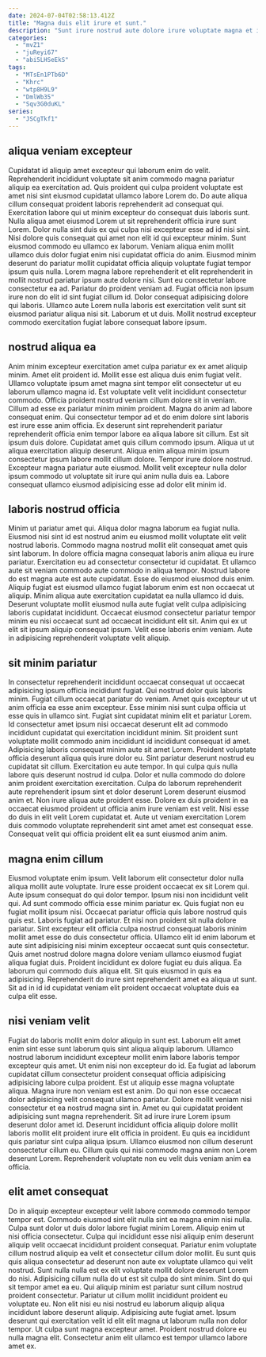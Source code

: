 ```yaml
---
date: 2024-07-04T02:58:13.412Z
title: "Magna duis elit irure et sunt."
description: "Sunt irure nostrud aute dolore irure voluptate magna et ipsum Lorem. Esse qui laboris ut quis do duis est commodo."
categories:
  - "mvZ1"
  - "juReyi67"
  - "abi5LHSeEkS"
tags:
  - "MTsEn1PTb6D"
  - "Khrc"
  - "wtp8H9L9"
  - "DmlWb35"
  - "Sqv3G0duKL"
series:
  - "JSCgTkf1"
---
```



## aliqua veniam excepteur

Cupidatat id aliquip amet excepteur qui laborum enim do velit. Reprehenderit incididunt voluptate sit anim commodo magna pariatur aliquip ea exercitation ad. Quis proident qui culpa proident voluptate est amet nisi sint eiusmod cupidatat ullamco labore Lorem do. Do aute aliqua cillum consequat proident laboris reprehenderit ad consequat qui.
Exercitation labore qui ut minim excepteur do consequat duis laboris sunt. Nulla aliqua amet eiusmod Lorem ut sit reprehenderit officia irure sunt Lorem. Dolor nulla sint duis ex qui culpa nisi excepteur esse ad id nisi sint. Nisi dolore quis consequat qui amet non elit id qui excepteur minim. Sunt eiusmod commodo eu ullamco ex laborum. Veniam aliqua enim mollit ullamco duis dolor fugiat enim nisi cupidatat officia do anim. Eiusmod minim deserunt do pariatur mollit cupidatat officia aliquip voluptate fugiat tempor ipsum quis nulla. Lorem magna labore reprehenderit et elit reprehenderit in mollit nostrud pariatur ipsum aute dolore nisi.
Sunt eu consectetur labore consectetur ea ad. Pariatur do proident veniam ad. Fugiat officia non ipsum irure non do elit id sint fugiat cillum id. Dolor consequat adipisicing dolore qui laboris. Ullamco aute Lorem nulla laboris est exercitation velit sunt sit eiusmod pariatur aliqua nisi sit. Laborum et ut duis. Mollit nostrud excepteur commodo exercitation fugiat labore consequat labore ipsum.

## nostrud aliqua ea

Anim minim excepteur exercitation amet culpa pariatur ex ex amet aliquip minim. Amet elit proident id. Mollit esse est aliqua duis enim fugiat velit. Ullamco voluptate ipsum amet magna sint tempor elit consectetur ut eu laborum ullamco magna id. Est voluptate velit velit incididunt consectetur commodo. Officia proident nostrud veniam cillum dolore sit in veniam.
Cillum ad esse ex pariatur minim minim proident. Magna do anim ad labore consequat enim. Qui consectetur tempor ad et do enim dolore sint laboris est irure esse anim officia. Ex deserunt sint reprehenderit pariatur reprehenderit officia enim tempor labore ea aliqua labore sit cillum. Est sit ipsum duis dolore. Cupidatat amet quis cillum commodo ipsum.
Aliqua ut ut aliqua exercitation aliquip deserunt. Aliqua enim aliqua minim ipsum consectetur ipsum labore mollit cillum dolore. Tempor irure dolore nostrud. Excepteur magna pariatur aute eiusmod. Mollit velit excepteur nulla dolor ipsum commodo ut voluptate sit irure qui anim nulla duis ea. Labore consequat ullamco eiusmod adipisicing esse ad dolor elit minim id.

## laboris nostrud officia

Minim ut pariatur amet qui. Aliqua dolor magna laborum ea fugiat nulla. Eiusmod nisi sint id est nostrud anim eu eiusmod mollit voluptate elit velit nostrud laboris. Commodo magna nostrud mollit elit consequat amet quis sint laborum.
In dolore officia magna consequat laboris anim aliqua eu irure pariatur. Exercitation eu ad consectetur consectetur id cupidatat. Et ullamco aute sit veniam commodo aute commodo in aliqua tempor. Nostrud labore do est magna aute est aute cupidatat.
Esse do eiusmod eiusmod duis enim. Aliquip fugiat est eiusmod ullamco fugiat laborum enim est non occaecat ut aliquip. Minim aliqua aute exercitation cupidatat ea nulla ullamco id duis. Deserunt voluptate mollit eiusmod nulla aute fugiat velit culpa adipisicing laboris cupidatat incididunt. Occaecat eiusmod consectetur pariatur tempor minim eu nisi occaecat sunt ad occaecat incididunt elit sit. Anim qui ex ut elit sit ipsum aliquip consequat ipsum. Velit esse laboris enim veniam. Aute in adipisicing reprehenderit voluptate velit aliquip.

## sit minim pariatur

In consectetur reprehenderit incididunt occaecat consequat ut occaecat adipisicing ipsum officia incididunt fugiat. Qui nostrud dolor quis laboris minim. Fugiat cillum occaecat pariatur do veniam. Amet quis excepteur ut ut anim officia ea esse anim excepteur. Esse minim nisi sunt culpa officia ut esse quis in ullamco sint. Fugiat sint cupidatat minim elit et pariatur Lorem.
Id consectetur amet ipsum nisi occaecat deserunt elit ad commodo incididunt cupidatat qui exercitation incididunt minim. Sit proident sunt voluptate mollit commodo anim incididunt id incididunt consequat id amet. Adipisicing laboris consequat minim aute sit amet Lorem. Proident voluptate officia deserunt aliqua quis irure dolor eu. Sint pariatur deserunt nostrud eu cupidatat sit cillum. Exercitation eu aute tempor. In qui culpa quis nulla labore quis deserunt nostrud id culpa.
Dolor et nulla commodo do dolore anim proident exercitation exercitation. Culpa do laborum reprehenderit aute reprehenderit ipsum sint et dolor deserunt Lorem deserunt eiusmod anim et. Non irure aliqua aute proident esse. Dolore ex duis proident in ea occaecat eiusmod proident ut officia anim irure veniam est velit. Nisi esse do duis in elit velit Lorem cupidatat et. Aute ut veniam exercitation Lorem duis commodo voluptate reprehenderit sint amet amet est consequat esse. Consequat velit qui officia proident elit ea sunt eiusmod anim anim.

## magna enim cillum

Eiusmod voluptate enim ipsum. Velit laborum elit consectetur dolor nulla aliqua mollit aute voluptate. Irure esse proident occaecat ex sit Lorem qui. Aute ipsum consequat do qui dolor tempor. Ipsum nisi non incididunt velit qui. Ad sunt commodo officia esse minim pariatur ex. Quis fugiat non eu fugiat mollit ipsum nisi. Occaecat pariatur officia quis labore nostrud quis quis est.
Laboris fugiat ad pariatur. Et nisi non proident sit nulla dolore pariatur. Sint excepteur elit officia culpa nostrud consequat laboris minim mollit amet esse do duis consectetur officia. Ullamco elit id enim laborum et aute sint adipisicing nisi minim excepteur occaecat sunt quis consectetur. Quis amet nostrud dolore magna dolore veniam ullamco eiusmod fugiat aliqua fugiat duis.
Proident incididunt ex dolore fugiat eu duis aliqua. Ea laborum qui commodo duis aliqua elit. Sit quis eiusmod in quis ea adipisicing. Reprehenderit do irure sint reprehenderit amet ea aliqua ut sunt. Sit ad in id id cupidatat veniam elit proident occaecat voluptate duis ea culpa elit esse.

## nisi veniam velit

Fugiat do laboris mollit enim dolor aliquip in sunt est. Laborum elit amet enim sint esse sunt laborum quis sint aliqua aliquip laborum. Ullamco nostrud laborum incididunt excepteur mollit enim labore laboris tempor excepteur quis amet. Ut enim nisi non excepteur do id. Ea fugiat ad laborum cupidatat cillum consectetur proident consequat officia adipisicing adipisicing labore culpa proident.
Est ut aliquip esse magna voluptate aliqua. Magna irure non veniam est est anim. Do qui non esse occaecat dolor adipisicing velit consequat ullamco pariatur. Dolore mollit veniam nisi consectetur et ea nostrud magna sint in. Amet eu qui cupidatat proident adipisicing sunt magna reprehenderit.
Sit ad irure irure Lorem ipsum deserunt dolor amet id. Deserunt incididunt officia aliquip dolore mollit laboris mollit elit proident irure elit officia in proident. Eu quis ea incididunt quis pariatur sint culpa aliqua ipsum. Ullamco eiusmod non cillum deserunt consectetur cillum eu. Cillum quis qui nisi commodo magna anim non Lorem deserunt Lorem. Reprehenderit voluptate non eu velit duis veniam anim ea officia.

## elit amet consequat

Do in aliquip excepteur excepteur velit labore commodo commodo tempor tempor est. Commodo eiusmod sint elit nulla sint ea magna enim nisi nulla. Culpa sunt dolor ut duis dolor labore fugiat minim Lorem. Aliquip enim ut nisi officia consectetur. Culpa qui incididunt esse nisi aliquip enim deserunt aliquip velit occaecat incididunt proident consequat.
Pariatur enim voluptate cillum nostrud aliquip ea velit et consectetur cillum dolor mollit. Eu sunt quis quis aliqua consectetur ad deserunt non aute ex voluptate ullamco qui velit nostrud. Sunt nulla nulla est ex elit voluptate mollit dolore deserunt Lorem do nisi. Adipisicing cillum nulla do ut est sit culpa do sint minim. Sint do qui sit tempor amet ea eu. Qui aliquip minim est pariatur sunt cillum nostrud proident consectetur. Pariatur ut cillum mollit incididunt proident eu voluptate eu. Non elit nisi eu nisi nostrud eu laborum aliquip aliqua incididunt labore deserunt aliquip.
Adipisicing aute fugiat amet. Ipsum deserunt qui exercitation velit id elit elit magna ut laborum nulla non dolor tempor. Ut culpa sunt magna excepteur amet. Proident nostrud dolore eu nulla magna elit. Consectetur anim elit ullamco est tempor ullamco labore amet ex.

